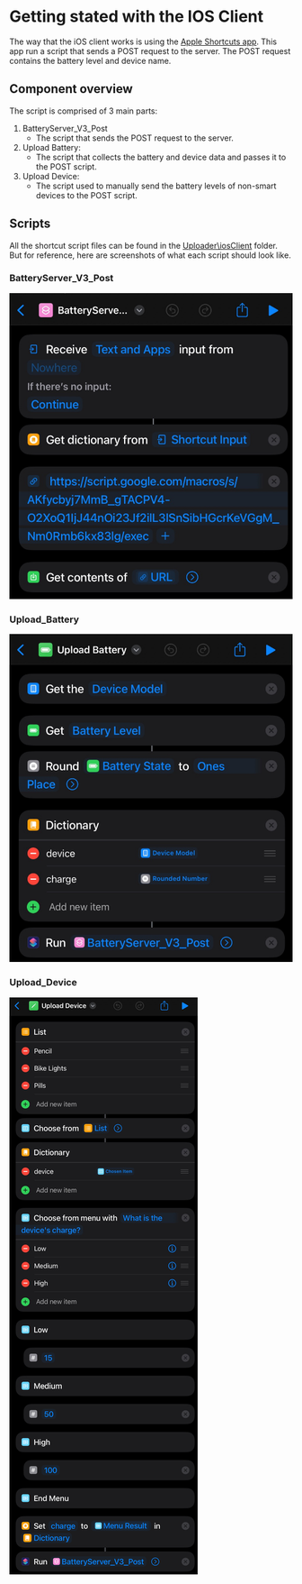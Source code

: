 # Getting stated with the IOS Client

The way that the iOS client works is using the
[Apple Shortcuts app](https://apps.apple.com/us/app/shortcuts/id915249334).
This app run a script that sends a POST request to the server.
The POST request contains the battery level and device name.

## Component overview

The script is comprised of 3 main parts:

1. BatteryServer_V3_Post
   - The script that sends the POST request to the server.
2. Upload Battery:
   - The script that collects the battery and device data and passes it
     to the POST script.
3. Upload Device:
   - The script used to manually send the battery levels of non-smart
     devices to the POST script.

## Scripts

<!-- TODO Update this if I restructure the repository -->

All the shortcut script files can be found in the
[Uploader\iosClient](../../Uploader/iosClient/) folder.  
But for reference, here are screenshots of what each script should look like.

### BatteryServer_V3_Post

![BatteryServer_V3_Post](Photos\BatteryServer_V3_Post_Screenshot.png)

### Upload_Battery

![Upload_Battery_Screenshot](Photos\Upload_Battery_Screenshot.png)

### Upload_Device

![Upload_Device_Screenshot](Photos\Upload_Device_Screenshot.png)

